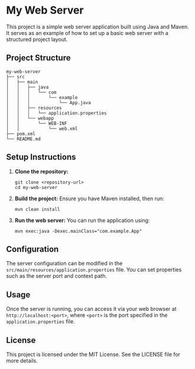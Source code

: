 # My Web Server

This project is a simple web server application built using Java and Maven. It serves as an example of how to set up a basic web server with a structured project layout.

## Project Structure

```
my-web-server
├── src
│   ├── main
│   │   ├── java
│   │   │   └── com
│   │   │       └── example
│   │   │           └── App.java
│   │   ├── resources
│   │   │   └── application.properties
│   │   └── webapp
│   │       └── WEB-INF
│   │           └── web.xml
├── pom.xml
└── README.md
```

## Setup Instructions

1. **Clone the repository:**
   ```
   git clone <repository-url>
   cd my-web-server
   ```

2. **Build the project:**
   Ensure you have Maven installed, then run:
   ```
   mvn clean install
   ```

3. **Run the web server:**
   You can run the application using:
   ```
   mvn exec:java -Dexec.mainClass="com.example.App"
   ```

## Configuration

The server configuration can be modified in the `src/main/resources/application.properties` file. You can set properties such as the server port and context path.

## Usage

Once the server is running, you can access it via your web browser at `http://localhost:<port>`, where `<port>` is the port specified in the `application.properties` file.

## License

This project is licensed under the MIT License. See the LICENSE file for more details.